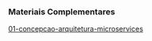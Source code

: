 ### Materiais Complementares

[01-concepcao-arquitetura-microservices](./01-concepcao-arquitetura-microservices.pdf)